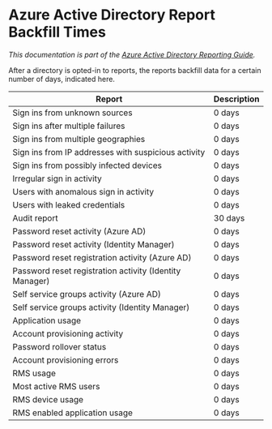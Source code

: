 <properties
   pageTitle="Azure Active Directory Reporting Backfill Times | Microsoft Azure"
   description="Amount of time it takes for previous reporting events to show up in your Azure Active Directory"
   services="active-directory"
   documentationCenter=""
   authors="kenhoff"
   manager="mbaldwin"
   editor=""/>

<tags
   ms.service="active-directory"
   ms.devlang="na"
   ms.topic="article"
   ms.tgt_pltfrm="na"
   ms.workload="identity"
   ms.date="12/07/2015"
   ms.author="kenhoff"/>

# Azure Active Directory Report Backfill Times

*This documentation is part of the [Azure Active Directory Reporting Guide](active-directory-reporting-guide.md).*

After a directory is opted-in to reports, the reports backfill data for a certain number of days, indicated here.

Report                                                  | Description
------------------------------------------------------- | -----------
Sign ins from unknown sources                           | 0 days
Sign ins after multiple failures                        | 0 days
Sign ins from multiple geographies                      | 0 days
Sign ins from IP addresses with suspicious activity     | 0 days
Sign ins from possibly infected devices                 | 0 days
Irregular sign in activity                              | 0 days
Users with anomalous sign in activity                   | 0 days
Users with leaked credentials                           | 0 days
Audit report                                            | 30 days
Password reset activity (Azure AD)                      | 0 days
Password reset activity (Identity Manager)              | 0 days
Password reset registration activity (Azure AD)         | 0 days
Password reset registration activity (Identity Manager) | 0 days
Self service groups activity (Azure AD)                 | 0 days
Self service groups activity (Identity Manager)         | 0 days
Application usage                                       | 0 days
Account provisioning activity                           | 0 days
Password rollover status                                | 0 days
Account provisioning errors                             | 0 days
RMS usage                                               | 0 days
Most active RMS users                                   | 0 days
RMS device usage                                        | 0 days
RMS enabled application usage                           | 0 days

